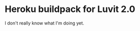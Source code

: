 Heroku buildpack for Luvit 2.0
==============================

I don't really know what I'm doing yet.